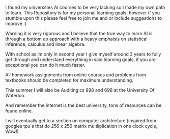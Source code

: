 I found my universities AI courses to be very lacking so I made my own path to learn. This Repository is for my personal learning goals, however if you stumble upon this please feel free to join me and or include suggestions to improve :)

Warning it is very rigorous and I believe that the true way to learn AI is through a bottom up approach with a heavy emphaisis on statistical inference, calculus and linear algebra.

With school as im only in second year I give myself around 3 years to fully get through and understand everything in said learning goals, if you are exceptional you can do it much faster.

All homework assignments from online courses and problems from textbooks should be completed for maximum understanding.

This summer I will also be Auditing cs 898 and 698 at the University Of Waterloo.

And remember the internet is the best university, tons of resources can be found online.




I will eventually get to a section on computer architecture (inspired from googles tpu's that do 256 x 256 matrix multliplication in one clock cycle, Wow!)
